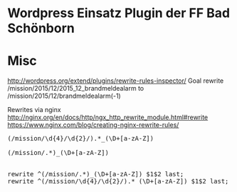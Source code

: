 Wordpress Einsatz Plugin der FF Bad Schönborn
=============================================

# Misc
http://wordpress.org/extend/plugins/rewrite-rules-inspector/
Goal rewrite /mission/2015/12/2015_12_brandmeldealarm to /mission/2015/12/brandmeldealarm(-1)

Rewrites via nginx
http://nginx.org/en/docs/http/ngx_http_rewrite_module.html#rewrite
https://www.nginx.com/blog/creating-nginx-rewrite-rules/


<pre>
(/mission/\d{4}/\d{2}/).*_(\D+[a-zA-Z])

(/mission/.*)_(\D+[a-zA-Z])


rewrite ^(/mission/.*)_(\D+[a-zA-Z]) $1$2 last;
rewrite ^(/mission/\d{4}/\d{2}/).*_(\D+[a-zA-Z]) $1$2 last;
</pre>
